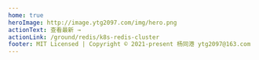 ```yaml
---
home: true
heroImage: http://image.ytg2097.com/img/hero.png
actionText: 查看最新 →
actionLink: /ground/redis/k8s-redis-cluster
footer: MIT Licensed | Copyright © 2021-present 杨同港 ytg2097@163.com
---
```


